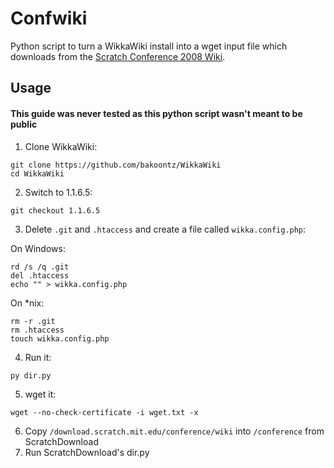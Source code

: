# Confwiki
Python script to turn a WikkaWiki install into a wget input file which downloads from the [Scratch Conference 2008 Wiki](https://download.scratch.mit.edu/conference/wiki/index.php).

## Usage
#### This guide was never tested as this python script wasn't meant to be public
1. Clone WikkaWiki:
```
git clone https://github.com/bakoontz/WikkaWiki
cd WikkaWiki
```
2. Switch to 1.1.6.5:
```
git checkout 1.1.6.5
```
3. Delete `.git` and `.htaccess` and create a file called `wikka.config.php`:

On Windows:
```
rd /s /q .git
del .htaccess
echo "" > wikka.config.php
```
On *nix:
```
rm -r .git
rm .htaccess
touch wikka.config.php
```
4. Run it:
```
py dir.py
```
5. wget it:
```
wget --no-check-certificate -i wget.txt -x
```
6. Copy `/download.scratch.mit.edu/conference/wiki` into `/conference` from ScratchDownload
7. Run ScratchDownload's dir.py